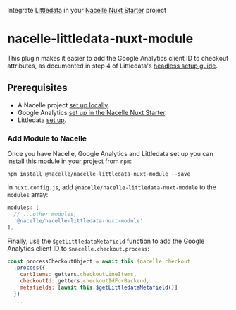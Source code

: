 Integrate [Littledata](https://www.littledata.io/) in your [Nacelle](https://getnacelle.com/) [Nuxt Starter](https://docs.getnacelle.com/nuxt/intro-nuxt.html) project

# nacelle-littledata-nuxt-module

This plugin makes it easier to add the Google Analytics client ID to checkout attributes, as documented in step 4 of Littledata's [headless setup guide](https://headlessdemo.littledata.io/).

## Prerequisites

- A Nacelle project [set up locally](https://docs.getnacelle.com/quick-start.html).
- Google Analytics [set up in the Nacelle Nuxt Starter](https://docs.getnacelle.com/deployment/deployment-netlify.html#facebook-google-anaytics-tracker-variables).
- Littledata [set up](https://headlessdemo.littledata.io/).

### Add Module to Nacelle

Once you have Nacelle, Google Analytics and Littledata set up you can install this module in your project from `npm`:

```
npm install @nacelle/nacelle-littledata-nuxt-module --save
```

In `nuxt.config.js`, add `@nacelle/nacelle-littledata-nuxt-module` to the `modules` array:

```js
modules: [
  // ...other modules,
  '@nacelle/nacelle-littledata-nuxt-module'
],
```

Finally, use the `$getLittledataMetafield` function to add the Google Analytics client ID to `$nacelle.checkout.process`:

```js
const processCheckoutObject = await this.$nacelle.checkout
  .process({
    cartItems: getters.checkoutLineItems,
    checkoutId: getters.checkoutIdForBackend,
    metafields: [await this.$getLittledataMetafield()]
  })
  ...
```
